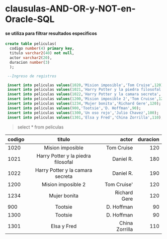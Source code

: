# clausulas-AND-OR-y-NOT-en-Oracle-SQL
#### se utiliza para filtrar resultados especificos 

```sql
create table peliculas(
  codigo number(4) primary key,
  titulo varchar2(40) not null,
  actor varchar2(20),
  duracion number(3)
  );

 --Ingreso de registros

 insert into peliculas values(1020,'Mision imposible','Tom Cruise',120);
 insert into peliculas values(1021,'Harry Potter y la piedra filosofal','Daniel R.',180);
 insert into peliculas values(1022,'Harry Potter y la camara secreta','Daniel R.',190);
 insert into peliculas values(1200,'Mision imposible 2','Tom Cruise',120);
 insert into peliculas values(1234,'Mujer bonita','Richard Gere',120);
 insert into peliculas values(900,'Tootsie','D. Hoffman',90);
 insert into peliculas values(1300,'Un oso rojo','Julio Chavez',100);
 insert into peliculas values(1301,'Elsa y Fred','China Zorrilla',110);
```
> select * from peliculas

 | codigo            | titulo               |   actor   |  duracion   |
 | -----------------| :----------------:| --------:| --------:|
 | 1020 | Mision imposible  |  Tom Cruise   | 120   | 
 | 1021 | Harry Potter y la piedra filosofal |  Daniel R.   | 180   | 
 | 1022 | Harry Potter y la camara secreta    | Daniel R.   | 190  | 
 | 1200 | Mision imposible 2 |  Tom Cruise'  | 120   | 
 | 1234 | Mujer bonita |  Richard Gere  | 120   | 
 | 900 | Tootsie  | D. Hoffman   | 90  | 
 | 1300 | Tootsie  | D. Hoffman   | 90  | 
 | 1301 | Elsa y Fred  | China Zorrilla   | 110  | 
